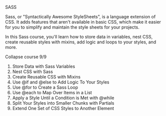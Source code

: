SASS

Sass, or "Syntactically Awesome StyleSheets", is a language extension of CSS. It adds features that aren't available in basic CSS, 
which make it easier for you to simplify and maintain the style sheets for your projects.

In this Sass course, you'll learn how to store data in variables, nest CSS, create reusable styles with mixins, add logic and loops to your styles, 
and more.

Collapse course
9/9

1.	Store Data with Sass Variables
2.	Nest CSS with Sass
3.	Create Reusable CSS with Mixins
4.	Use @if and @else to Add Logic To Your Styles
5.	Use @for to Create a Sass Loop
6.	Use @each to Map Over Items in a List
7.	Apply a Style Until a Condition is Met with @while
8.	Split Your Styles into Smaller Chunks with Partials
9.	Extend One Set of CSS Styles to Another Element